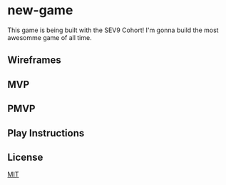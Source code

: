 # new-game

This game is being built with the SEV9 Cohort! I'm gonna build the most awesomme game of all time.

## Wireframes

## MVP

## PMVP

## Play Instructions

## License

[MIT](https://choosealicense.com/licenses/mit/)
